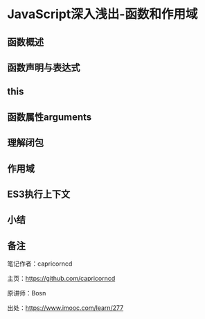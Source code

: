 # JavaScript深入浅出-函数和作用域

## 函数概述

## 函数声明与表达式

## this

## 函数属性arguments

## 理解闭包

## 作用域

## ES3执行上下文

## 小结

## 备注

笔记作者：capricorncd

主页：https://github.com/capricorncd

原讲师：Bosn

出处：https://www.imooc.com/learn/277
